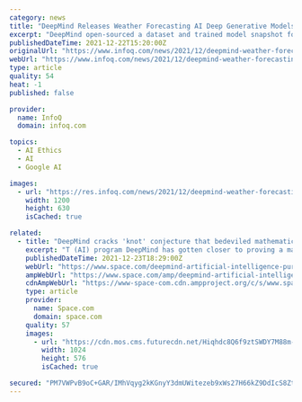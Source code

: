 ```yaml
---
category: news
title: "DeepMind Releases Weather Forecasting AI Deep Generative Models of Rainfall"
excerpt: "DeepMind open-sourced a dataset and trained model snapshot for Deep Generative Models of Rainfall (DGMR), an AI system for short-term precipitation forecasts. In evaluations conducted by 58 expert meteorologists comparing it to other existing methods,"
publishedDateTime: 2021-12-22T15:20:00Z
originalUrl: "https://www.infoq.com/news/2021/12/deepmind-weather-forecasting/"
webUrl: "https://www.infoq.com/news/2021/12/deepmind-weather-forecasting/"
type: article
quality: 54
heat: -1
published: false

provider:
  name: InfoQ
  domain: infoq.com

topics:
  - AI Ethics
  - AI
  - Google AI

images:
  - url: "https://res.infoq.com/news/2021/12/deepmind-weather-forecasting/en/headerimage/generatedHeaderImage-1638108767552.jpg"
    width: 1200
    height: 630
    isCached: true

related:
  - title: "DeepMind cracks 'knot' conjecture that bedeviled mathematicians for decades"
    excerpt: "T (AI) program DeepMind has gotten closer to proving a math conjecture that's bedeviled mathematicians for decades and revealed another new conjecture that may unravel how mathematicians understand knots."
    publishedDateTime: 2021-12-23T18:29:00Z
    webUrl: "https://www.space.com/deepmind-artificial-intelligence-pure-math"
    ampWebUrl: "https://www.space.com/amp/deepmind-artificial-intelligence-pure-math"
    cdnAmpWebUrl: "https://www-space-com.cdn.ampproject.org/c/s/www.space.com/amp/deepmind-artificial-intelligence-pure-math"
    type: article
    provider:
      name: Space.com
      domain: space.com
    quality: 57
    images:
      - url: "https://cdn.mos.cms.futurecdn.net/Hiqhdc8Q6f9ztSWDY7M88m-1200-80.jpg"
        width: 1024
        height: 576
        isCached: true

secured: "PM7VWPvB9oC+GAR/IMhVqyg2kKGnyY3dmUWitezeb9xWs27H66kZ9DdIcS8Zt06FtuzHubpQknNaImDEHkKVb0jjbCEb4BOlIEq7HokCRGfIHMwhZNbmwtnA4kXQPkpuLDqJWn2TTgIo5LvS1ZXzsRAdDlCeqLl+7pPWwAz1KiwjXsbW7Zdujk3gNqeYWsdmSo8tFM/YXIv0N8WymuwtpePBQoxwY+yKeoqB76X/DhFr5vtU6kudIkUu3sO25arEqhCe2AGTUIMxCsOku1ZXva+jzGx0ffWlitYZTc+dyC+WY9tiQzfgZk3KM+NvfIOkIX3uqTuOhxXjhFWRM9avHtuk08GiT3D6nY+DMfSCpd0=;X353mlBd8OXFEvo7X/TczA=="
---
```


